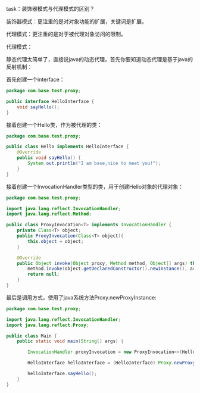 task：装饰器模式与代理模式的区别？

装饰器模式：更注重的是对对象功能的扩展，关键词是扩展。

代理模式：更注重的是对于被代理对象访问的限制。



代理模式：

静态代理太简单了，直接说java的动态代理，首先你要知道动态代理是基于java的反射机制：

首先创建一个interface：
```java
package com.base.test.proxy;

public interface HelloInterface {
    void sayHello();
}

```

接着创建一个Hello类，作为被代理的类：

```java
package com.base.test.proxy;

public class Hello implements HelloInterface {
    @Override
    public void sayHello() {
        System.out.println("I am base,nice to meet you!");
    }
}

```

接着创建一个InvocationHandler类型的类，用于创建Hello对象的代理对象：

```java
package com.base.test.proxy;

import java.lang.reflect.InvocationHandler;
import java.lang.reflect.Method;

public class ProxyInvocation<T> implements InvocationHandler {
    private Class<T> object;
    public ProxyInvocation(Class<T> object){
        this.object = object;
    }

    @Override
    public Object invoke(Object proxy, Method method, Object[] args) throws Throwable {
        method.invoke(object.getDeclaredConstructor().newInstance(), args);
        return null;
    }
}

```

最后是调用方式，使用了java系统方法Proxy.newProxyInstance:
```java
package com.base.test.proxy;

import java.lang.reflect.InvocationHandler;
import java.lang.reflect.Proxy;

public class Main {
    public static void main(String[] args) {

        InvocationHandler proxyInvocation = new ProxyInvocation<>(Hello.class);

        HelloInterface helloInterface = (HelloInterface) Proxy.newProxyInstance(Hello.class.getClassLoader(), Hello.class.getInterfaces(), proxyInvocation);

        helloInterface.sayHello();
    }
}

```